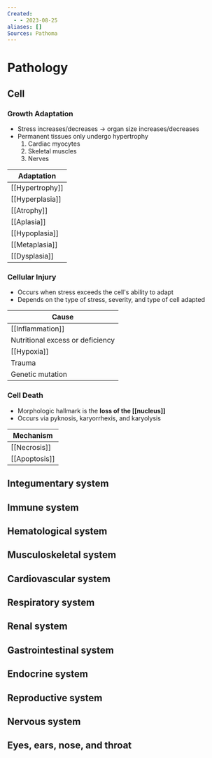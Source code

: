 ```yaml
---
Created:
  - - 2023-08-25
aliases: []
Sources: Pathoma
---
```

# Pathology
## Cell
### Growth Adaptation
- Stress increases/decreases → organ size increases/decreases
- Permanent tissues only undergo hypertrophy
  1. Cardiac myocytes
  2. Skeletal muscles
  3. Nerves

| Adaptation      |
| --------------- |
| [[Hypertrophy]] |
| [[Hyperplasia]] |
| [[Atrophy]]     |
| [[Aplasia]]     |
| [[Hypoplasia]]  |
| [[Metaplasia]]  |
| [[Dysplasia]]   |

### Cellular Injury
- Occurs when stress exceeds the cell's ability to adapt
- Depends on the type of stress, severity, and type of cell adapted

| Cause                            |
| -------------------------------- |
| [[Inflammation]]                 |
| Nutritional excess or deficiency |
| [[Hypoxia]]                      |
| Trauma                           |
| Genetic mutation                 |

### Cell Death
- Morphologic hallmark is the **loss of the [[nucleus]]**
- Occurs via pyknosis, karyorrhexis, and karyolysis

| Mechanism     |
| ------------- |
| [[Necrosis]]  |
| [[Apoptosis]] |

## Integumentary system
## Immune system
## Hematological system
## Musculoskeletal system
## Cardiovascular system

## Respiratory system
## Renal system
## Gastrointestinal system
## Endocrine system
## Reproductive system
## Nervous system
## Eyes, ears, nose, and throat